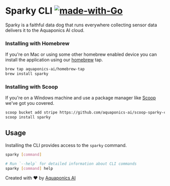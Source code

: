 # Sparky CLI [![made-with-Go](https://img.shields.io/badge/Made%20with-Go-1f425f.svg)](http://golang.org) 

Sparky is a faithful data dog that runs everywhere collecting sensor data delivers it to the Aquaponics AI cloud.

### Installing with Homebrew

If you're on Mac or using some other homebrew enabled device you can install the application using our [homebrew](https://brew.sh/) tap.

```sh
brew tap aquaponics-ai/homebrew-tap
brew install sparky
```

### Installing with Scoop

If you're on a Windows machine and use a package manager like [Scoop](https://github.com/lukesampson/scoop) we've got you covered.

```sh
scoop bucket add stripe https://github.com/aquaponics-ai/scoop-sparky-cli.git
scoop install sparky
```

## Usage

Installing the CLI provides access to the `sparky` command.

```sh
sparky [command]

# Run `--help` for detailed information about CLI commands
sparky [command] help
```

Created with ❤️ by [Aquaponics AI](https://aquaponics.ai/?ref=github.com)
